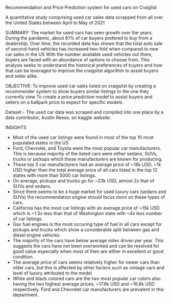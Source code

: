 Recommendation and Price Prediction system for used cars on Craiglist

A quantitative study comprising used car sales data scrapped from all over the United States between April to May of 2021

SUMMARY:
The market for used cars has seen growth over the years. During the pandemic, about 61% of car buyers prefered to buy from a dealership.
Over time, the recorded data has shown that the total auto sale of second-hand vehicles has increased two-fold when compared to new car sales in the US
With the number available used vehicles out there, buyers are faced with an abundance of options to choose from. This analysis seeks to understand the historical preferences of buyers and how that can be leveraged to improve the craigslist algorithm to assist buyers and seller alike.

OBJECTIVE:
To improve used car sales listed on craigslist by creating a recommender system to show buyers similar listings to the one they currently view
To create a price prediction model to assist buyers and sellers on a ballpark price to expect for specific models.

Dataset - The used car data was scraped and compiled into one place by a data contributor, Austin Reese, on kaggle website. 

 INSIGHTS

 - Most of the used car listings were found in most of the top 10 most populated states in the US
 - Ford, Chevrolet, and Toyota were the most popular car manufacturers. This is because majority of the listed cars were either sedans, SUVs, trucks or pickups which these manufacturers are known for producing.
 - These top 3 car manufacturers had an average price of ~16k USD, ~1k USD  higher than the total average price of all cars listed in the top 12 states with more than 5000 car listings.
 - On average, pickups and trucks go for ~23k USD, almost 2x that of SUVs and sedans.
 - Since there seems to be a huge market for used luxury cars (sedans and SUVs) the recommendation engine should focus more on these types of cars.
 - California has the most car listings with an average price of ~15k USD which is ~1.5x less than that of Washington state with ~4x less number of car listings.
 - Gas fuel engines is the most occuring type of fuel in all cars except for pickups and trucks which show a considerable split between gas and diesel engine vehicles
 - The majority of the cars have below average miles driven per year. This suggests the cars have not been overworked and can be resolved for good value especially when most of then are either in excellent or good condition.
 - The average price of cars seems relatively higher for newer cars than older cars, but this is affected by other factors such as vintage cars and level of luxury attributed to the model
 - White and black colored cars are the two most popular car colors also having the two highest average prices, ~17.6k USD and ~16.6k USD respectively. Ford and Chevrolet car manufacturers are prevalent in this department.
